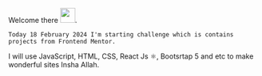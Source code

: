 Welcome there <img width=30 height=30 src="https://cdn-icons-png.freepik.com/256/9267/9267412.png?ga=GA1.1.394899043.1705554852&semt=ais"/>.

    Today 18 February 2024 I'm starting challenge which is contains projects from Frontend Mentor.
I will use JavaScript, HTML, CSS, React Js ⚛️, Bootsrtap 5 and etc to make wonderful sites Insha Allah.
